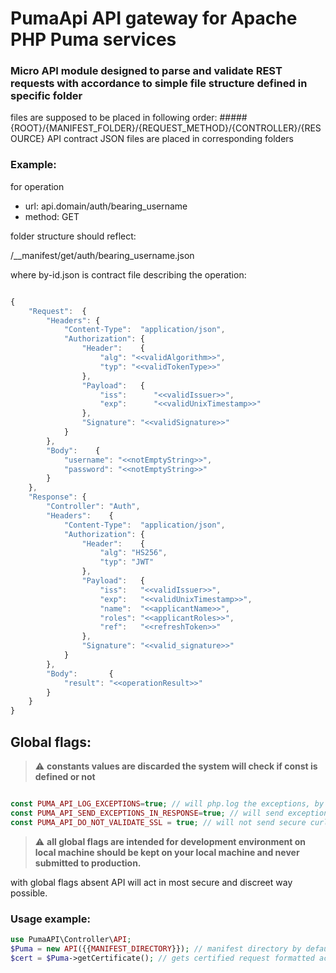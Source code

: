 # PumaApi API gateway for Apache PHP Puma services

### Micro API module designed to parse and validate REST requests with accordance to simple file structure defined in specific folder

files are supposed to be placed in following order:
#####{ROOT}/{MANIFEST_FOLDER}/{REQUEST_METHOD}/{CONTROLLER}/{RESOURCE}
API contract JSON files are placed in corresponding folders
### Example:
for operation 
* url: api.domain/auth/bearing_username
* method: GET
<p>folder structure should reflect:</p>
<p>/__manifest/get/auth/bearing_username.json</p>
<p>where by-id.json is contract file describing the operation:</p>

```javascript

{
	"Request":  {
		"Headers": {
			"Content-Type":  "application/json",
			"Authorization": {
				"Header":    {
					"alg": "<<validAlgorithm>>",
					"typ": "<<validTokenType>>"
				},
				"Payload":   {
					"iss":      "<<validIssuer>>",
					"exp":      "<<validUnixTimestamp>>"
				},
				"Signature": "<<validSignature>>"
			}
		},
		"Body":    {
			"username": "<<notEmptyString>>",
			"password": "<<notEmptyString>>"
		}
	},
	"Response": {
		"Controller": "Auth",
		"Headers":    {
			"Content-Type":  "application/json",
			"Authorization": {
				"Header":    {
					"alg": "HS256",
					"typ": "JWT"
				},
				"Payload":   {
					"iss":   "<<validIssuer>>",
					"exp":   "<<validUnixTimestamp>>",
					"name":  "<<applicantName>>",
					"roles": "<<applicantRoles>>",
					"ref":   "<<refreshToken>>"
				},
				"Signature": "<<valid_signature>>"
			}
		},
		"Body":       {
			"result": "<<operationResult>>"
		}
	}
}

```

## Global flags:
> :warning: **constants values are discarded the system will check if const is defined or not**
```php

const PUMA_API_LOG_EXCEPTIONS=true; // will php.log the exceptions, by default will not
const PUMA_API_SEND_EXCEPTIONS_IN_RESPONSE=true; // will send exceptions in JSON response instead of php.log
const PUMA_API_DO_NOT_VALIDATE_SSL = true; // will not send secure curl requests
```

> :warning: **all global flags are intended for development environment on local machine should be kept on your local machine and never submitted to production.**

with global flags absent API will act in most secure and discreet way possible.

### Usage example:
```php
use PumaAPI\Controller\API;
$Puma = new API({{MANIFEST_DIRECTORY}}); // manifest directory by default is ROOT/__manifest/
$cert = $Puma->getCertificate(); // gets certified request formatted according to certificate file
```


